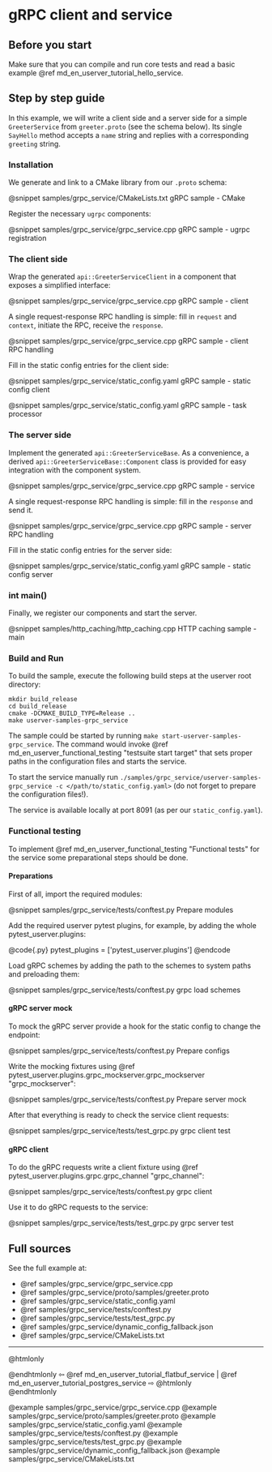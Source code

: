 # gRPC client and service

## Before you start

Make sure that you can compile and run core tests and read a basic example @ref
md_en_userver_tutorial_hello_service.

## Step by step guide

In this example, we will write a client side and a server side for a simple `GreeterService` from `greeter.proto` (see the schema below). Its single `SayHello` method accepts a `name` string and replies with a corresponding `greeting` string.

### Installation

We generate and link to a CMake library from our `.proto` schema:

@snippet samples/grpc_service/CMakeLists.txt  gRPC sample - CMake

Register the necessary `ugrpc` components:

@snippet samples/grpc_service/grpc_service.cpp  gRPC sample - ugrpc registration

### The client side

Wrap the generated `api::GreeterServiceClient` in a component that exposes a simplified interface:

@snippet samples/grpc_service/grpc_service.cpp  gRPC sample - client

A single request-response RPC handling is simple: fill in `request` and `context`, initiate the RPC, receive the `response`.

@snippet samples/grpc_service/grpc_service.cpp  gRPC sample - client RPC handling

Fill in the static config entries for the client side:

@snippet samples/grpc_service/static_config.yaml  gRPC sample - static config client

@snippet samples/grpc_service/static_config.yaml  gRPC sample - task processor

### The server side

Implement the generated `api::GreeterServiceBase`. As a convenience, a derived `api::GreeterServiceBase::Component` class is provided for easy integration with the component system.

@snippet samples/grpc_service/grpc_service.cpp  gRPC sample - service

A single request-response RPC handling is simple: fill in the `response` and send it.

@snippet samples/grpc_service/grpc_service.cpp  gRPC sample - server RPC handling

Fill in the static config entries for the server side:

@snippet samples/grpc_service/static_config.yaml  gRPC sample - static config server

### int main()

Finally, we register our components and start the server.

@snippet samples/http_caching/http_caching.cpp  HTTP caching sample - main

### Build and Run

To build the sample, execute the following build steps at the userver root
directory:

```
mkdir build_release
cd build_release
cmake -DCMAKE_BUILD_TYPE=Release ..
make userver-samples-grpc_service
```

The sample could be started by running
`make start-userver-samples-grpc_service`. The command would invoke
@ref md_en_userver_functional_testing "testsuite start target" that sets proper
paths in the configuration files and starts the service.

To start the service manually run
`./samples/grpc_service/userver-samples-grpc_service -c </path/to/static_config.yaml>`
(do not forget to prepare the configuration files!).

The service is available locally at port 8091 (as per our `static_config.yaml`).


### Functional testing
To implement @ref md_en_userver_functional_testing "Functional tests" for the
service some preparational steps should be done.

#### Preparations
First of all, import the required modules:

@snippet samples/grpc_service/tests/conftest.py  Prepare modules

Add the required userver pytest plugins, for example, by adding the whole
pytest_userver.plugins:

@code{.py}
pytest_plugins = ['pytest_userver.plugins']
@endcode

Load gRPC schemes by adding the path to the schemes to system paths and
preloading them:

@snippet samples/grpc_service/tests/conftest.py  grpc load schemes

#### gRPC server mock

To mock the gRPC server provide a hook for the static config to change
the endpoint:

@snippet samples/grpc_service/tests/conftest.py  Prepare configs

Write the mocking fixtures using @ref pytest_userver.plugins.grpc_mockserver.grpc_mockserver "grpc_mockserver":

@snippet samples/grpc_service/tests/conftest.py  Prepare server mock

After that everything is ready to check the service client requests:

@snippet samples/grpc_service/tests/test_grpc.py  grpc client test

#### gRPC client

To do the gRPC requests write a client fixture using
@ref pytest_userver.plugins.grpc.grpc_channel "grpc_channel":

@snippet samples/grpc_service/tests/conftest.py  grpc client

Use it to do gRPC requests to the service:

@snippet samples/grpc_service/tests/test_grpc.py  grpc server test


## Full sources

See the full example at:

* @ref samples/grpc_service/grpc_service.cpp
* @ref samples/grpc_service/proto/samples/greeter.proto
* @ref samples/grpc_service/static_config.yaml
* @ref samples/grpc_service/tests/conftest.py
* @ref samples/grpc_service/tests/test_grpc.py
* @ref samples/grpc_service/dynamic_config_fallback.json
* @ref samples/grpc_service/CMakeLists.txt

----------

@htmlonly <div class="bottom-nav"> @endhtmlonly
⇦ @ref md_en_userver_tutorial_flatbuf_service | @ref md_en_userver_tutorial_postgres_service ⇨
@htmlonly </div> @endhtmlonly

@example samples/grpc_service/grpc_service.cpp
@example samples/grpc_service/proto/samples/greeter.proto
@example samples/grpc_service/static_config.yaml
@example samples/grpc_service/tests/conftest.py
@example samples/grpc_service/tests/test_grpc.py
@example samples/grpc_service/dynamic_config_fallback.json
@example samples/grpc_service/CMakeLists.txt
